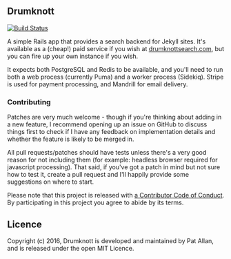## Drumknott

[![Build Status](https://travis-ci.org/pat/drumknott-server.png?branch=master)](https://travis-ci.org/pat/drumknott-server)

A simple Rails app that provides a search backend for Jekyll sites. It's available as a (cheap!) paid service if you wish at [drumknottsearch.com](https://drumknottsearch.com), but you can fire up your own instance if you wish.

It expects both PostgreSQL and Redis to be available, and you'll need to run both a web process (currently Puma) and a worker process (Sidekiq). Stripe is used for payment processing, and Mandrill for email delivery.

### Contributing

Patches are very much welcome - though if you're thinking about adding in a new feature, I recommend opening up an issue on GitHub to discuss things first to check if I have any feedback on implementation details and whether the feature is likely to be merged in.

All pull requests/patches should have tests unless there's a very good reason for not including them (for example: headless browser required for javascript processing). That said, if you've got a patch in mind but not sure how to test it, create a pull request and I'll happily provide some suggestions on where to start.

Please note that this project is released with [a Contributor Code of Conduct](http://contributor-covenant.org/version/1/0/0/). By participating in this project you agree to abide by its terms.

## Licence

Copyright (c) 2016, Drumknott is developed and maintained by Pat Allan, and is
released under the open MIT Licence.
